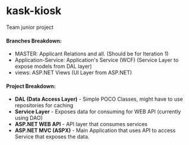 # kask-kiosk
Team junior project

#### Branches Breakdown:
* MASTER:                 Applicant Relations and all.  (Should be for Iteration 1)
* Application-Service:    Application's Service (WCF)   (Service Layer to expose models from DAL layer)
* views:                  ASP.NET Views                 (UI Layer from ASP.NET)

#### Project Breakdown:
* **DAL (Data Access Layer)** - Simple POCO Classes, might have to use repositories for caching
* **Service Layer**           - Exposes data for consuming for WEB API (currently using DAO)
* **ASP.NET WEB API**         - API layer that consumes services
* **ASP.NET MVC (ASPX)**      - Main Application that uses API to access Service that exposes the data.